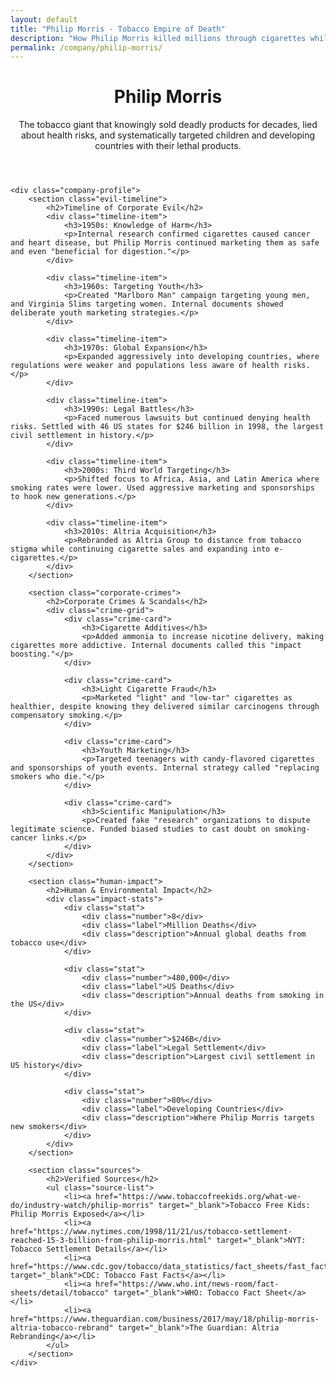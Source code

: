 ```yaml
---
layout: default
title: "Philip Morris - Tobacco Empire of Death"
description: "How Philip Morris killed millions through cigarettes while lying about health risks and targeting children"
permalink: /company/philip-morris/
---
```


<link rel="stylesheet" href="{{ '/assets/css/index-pages.css' | relative_url }}">

<div class="index-page">
    <header class="page-header">
        <h1>Philip Morris</h1>
        <p class="page-description">The tobacco giant that knowingly sold deadly products for decades, lied about health risks, and systematically targeted children and developing countries with their lethal products.</p>
    </header>

    <div class="company-profile">
        <section class="evil-timeline">
            <h2>Timeline of Corporate Evil</h2>
            <div class="timeline-item">
                <h3>1950s: Knowledge of Harm</h3>
                <p>Internal research confirmed cigarettes caused cancer and heart disease, but Philip Morris continued marketing them as safe and even "beneficial for digestion."</p>
            </div>

            <div class="timeline-item">
                <h3>1960s: Targeting Youth</h3>
                <p>Created "Marlboro Man" campaign targeting young men, and Virginia Slims targeting women. Internal documents showed deliberate youth marketing strategies.</p>
            </div>

            <div class="timeline-item">
                <h3>1970s: Global Expansion</h3>
                <p>Expanded aggressively into developing countries, where regulations were weaker and populations less aware of health risks.</p>
            </div>

            <div class="timeline-item">
                <h3>1990s: Legal Battles</h3>
                <p>Faced numerous lawsuits but continued denying health risks. Settled with 46 US states for $246 billion in 1998, the largest civil settlement in history.</p>
            </div>

            <div class="timeline-item">
                <h3>2000s: Third World Targeting</h3>
                <p>Shifted focus to Africa, Asia, and Latin America where smoking rates were lower. Used aggressive marketing and sponsorships to hook new generations.</p>
            </div>

            <div class="timeline-item">
                <h3>2010s: Altria Acquisition</h3>
                <p>Rebranded as Altria Group to distance from tobacco stigma while continuing cigarette sales and expanding into e-cigarettes.</p>
            </div>
        </section>

        <section class="corporate-crimes">
            <h2>Corporate Crimes & Scandals</h2>
            <div class="crime-grid">
                <div class="crime-card">
                    <h3>Cigarette Additives</h3>
                    <p>Added ammonia to increase nicotine delivery, making cigarettes more addictive. Internal documents called this "impact boosting."</p>
                </div>

                <div class="crime-card">
                    <h3>Light Cigarette Fraud</h3>
                    <p>Marketed "light" and "low-tar" cigarettes as healthier, despite knowing they delivered similar carcinogens through compensatory smoking.</p>
                </div>

                <div class="crime-card">
                    <h3>Youth Marketing</h3>
                    <p>Targeted teenagers with candy-flavored cigarettes and sponsorships of youth events. Internal strategy called "replacing smokers who die."</p>
                </div>

                <div class="crime-card">
                    <h3>Scientific Manipulation</h3>
                    <p>Created fake "research" organizations to dispute legitimate science. Funded biased studies to cast doubt on smoking-cancer links.</p>
                </div>
            </div>
        </section>

        <section class="human-impact">
            <h2>Human & Environmental Impact</h2>
            <div class="impact-stats">
                <div class="stat">
                    <div class="number">8</div>
                    <div class="label">Million Deaths</div>
                    <div class="description">Annual global deaths from tobacco use</div>
                </div>

                <div class="stat">
                    <div class="number">480,000</div>
                    <div class="label">US Deaths</div>
                    <div class="description">Annual deaths from smoking in the US</div>
                </div>

                <div class="stat">
                    <div class="number">$246B</div>
                    <div class="label">Legal Settlement</div>
                    <div class="description">Largest civil settlement in US history</div>
                </div>

                <div class="stat">
                    <div class="number">80%</div>
                    <div class="label">Developing Countries</div>
                    <div class="description">Where Philip Morris targets new smokers</div>
                </div>
            </div>
        </section>

        <section class="sources">
            <h2>Verified Sources</h2>
            <ul class="source-list">
                <li><a href="https://www.tobaccofreekids.org/what-we-do/industry-watch/philip-morris" target="_blank">Tobacco Free Kids: Philip Morris Exposed</a></li>
                <li><a href="https://www.nytimes.com/1998/11/21/us/tobacco-settlement-reached-15-3-billion-from-philip-morris.html" target="_blank">NYT: Tobacco Settlement Details</a></li>
                <li><a href="https://www.cdc.gov/tobacco/data_statistics/fact_sheets/fast_facts/index.htm" target="_blank">CDC: Tobacco Fast Facts</a></li>
                <li><a href="https://www.who.int/news-room/fact-sheets/detail/tobacco" target="_blank">WHO: Tobacco Fact Sheet</a></li>
                <li><a href="https://www.theguardian.com/business/2017/may/18/philip-morris-altria-tobacco-rebrand" target="_blank">The Guardian: Altria Rebranding</a></li>
            </ul>
        </section>
    </div>
</div>
